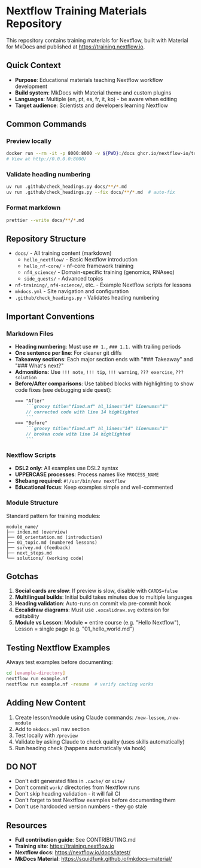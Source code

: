 # Nextflow Training Materials Repository

This repository contains training materials for Nextflow, built with Material for MkDocs and published at https://training.nextflow.io.

## Quick Context

- **Purpose**: Educational materials teaching Nextflow workflow development
- **Build system**: MkDocs with Material theme and custom plugins
- **Languages**: Multiple (en, pt, es, fr, it, ko) - be aware when editing
- **Target audience**: Scientists and developers learning Nextflow

## Common Commands

### Preview locally

```bash
docker run --rm -it -p 8000:8000 -v ${PWD}:/docs ghcr.io/nextflow-io/training-mkdocs:latest
# View at http://0.0.0.0:8000/
```

### Validate heading numbering

```bash
uv run .github/check_headings.py docs/**/*.md
uv run .github/check_headings.py --fix docs/**/*.md  # auto-fix
```

### Format markdown

```bash
prettier --write docs/**/*.md
```

## Repository Structure

- `docs/` - All training content (markdown)
  - `hello_nextflow/` - Basic Nextflow introduction
  - `hello_nf-core/` - nf-core framework training
  - `nf4_science/` - Domain-specific training (genomics, RNAseq)
  - `side_quests/` - Advanced topics
- `nf-training/`, `nf4-science/`, etc. - Example Nextflow scripts for lessons
- `mkdocs.yml` - Site navigation and configuration
- `.github/check_headings.py` - Validates heading numbering

## Important Conventions

### Markdown Files

- **Heading numbering**: Must use `## 1.`, `### 1.1.` with trailing periods
- **One sentence per line**: For cleaner git diffs
- **Takeaway sections**: Each major section ends with "### Takeaway" and "### What's next?"
- **Admonitions**: Use `!!! note`, `!!! tip`, `!!! warning`, `??? exercise`, `??? solution`
- **Before/After comparisons**: Use tabbed blocks with highlighting to show code fixes (see debugging side quest):
  ```markdown
  === "After"
      ```groovy title="fixed.nf" hl_lines="14" linenums="1"
      // corrected code with line 14 highlighted
      ```
  === "Before"
      ```groovy title="fixed.nf" hl_lines="14" linenums="1"
      // broken code with line 14 highlighted
      ```
  ```

### Nextflow Scripts

- **DSL2 only**: All examples use DSL2 syntax
- **UPPERCASE processes**: Process names like `PROCESS_NAME`
- **Shebang required**: `#!/usr/bin/env nextflow`
- **Educational focus**: Keep examples simple and well-commented

### Module Structure

Standard pattern for training modules:

```
module_name/
├── index.md (overview)
├── 00_orientation.md (introduction)
├── 01_topic.md (numbered lessons)
├── survey.md (feedback)
├── next_steps.md
└── solutions/ (working code)
```

## Gotchas

1. **Social cards are slow**: If preview is slow, disable with `CARDS=false`
2. **Multilingual builds**: Initial build takes minutes due to multiple languages
3. **Heading validation**: Auto-runs on commit via pre-commit hook
4. **Excalidraw diagrams**: Must use `.excalidraw.svg` extension for editability
5. **Module vs Lesson**: Module = entire course (e.g. "Hello Nextflow"), Lesson = single page (e.g. "01_hello_world.md")

## Testing Nextflow Examples

Always test examples before documenting:

```bash
cd [example-directory]
nextflow run example.nf
nextflow run example.nf -resume  # verify caching works
```

## Adding New Content

1. Create lesson/module using Claude commands: `/new-lesson`, `/new-module`
2. Add to `mkdocs.yml` nav section
3. Test locally with `/preview`
4. Validate by asking Claude to check quality (uses skills automatically)
5. Run heading check (happens automatically via hook)

## DO NOT

- Don't edit generated files in `.cache/` or `site/`
- Don't commit `work/` directories from Nextflow runs
- Don't skip heading validation - it will fail CI
- Don't forget to test Nextflow examples before documenting them
- Don't use hardcoded version numbers - they go stale

## Resources

- **Full contribution guide**: See CONTRIBUTING.md
- **Training site**: https://training.nextflow.io
- **Nextflow docs**: https://nextflow.io/docs/latest/
- **MkDocs Material**: https://squidfunk.github.io/mkdocs-material/

